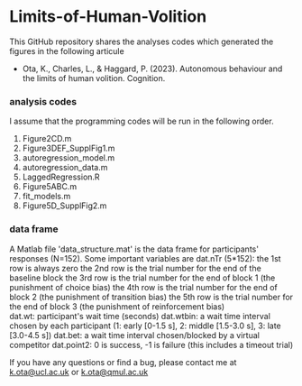 # Limits-of-Human-Volition
This GitHub repository shares the analyses codes which generated the figures in the following articule
- Ota, K., Charles, L., & Haggard, P. (2023). Autonomous behaviour and the limits of human volition. Cognition.
  
### analysis codes
I assume that the programming codes will be run in the following order. 
  1. Figure2CD.m
  2. Figure3DEF_SupplFig1.m
  3. autoregression_model.m
  4. autoregression_data.m
  5. LaggedRegression.R
  6. Figure5ABC.m
  7. fit_models.m
  8. Figure5D_SupplFig2.m

### data frame
A Matlab file 'data_structure.mat' is the data frame for participants' responses (N=152). 
Some important variables are 
  dat.nTr (5*152): the 1st row is always zero
                   the 2nd row is the trial number for the end of the baseline block
                   the 3rd row is the trial number for the end of block 1 (the punishment of choice bias)
                   the 4th row is the trial number for the end of block 2 (the punishment of transition bias)
                   the 5th row is the trial number for the end of block 3 (the punishment of reinforcement bias)       
  dat.wt: participant's wait time (seconds)
  dat.wtbin:  a wait time interval chosen by each participant (1: early [0-1.5 s], 2: middle [1.5-3.0 s], 3: late [3.0-4.5 s])
  dat.bet:  a wait time interval chosen/blocked by a virtual competitor 
  dat.point2: 0 is success, -1 is failure (this includes a timeout trial)
  
If you have any questions or find a bug, please contact me at k.ota@ucl.ac.uk or k.ota@qmul.ac.uk 
